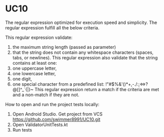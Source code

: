 # UC10

The regular expression optimized for execution speed and simplicity. 
The regular expression fulfill all the below criteria.

This regular expression validate:
1) the maximum string length (passed as parameter)
2) that the string does not contain any whitespace characters (spaces, tabs, or newlines).
This regular expression also validate that the string contains at least one:
3) one uppercase letter, 
4) one lowercase letter, 
5) one digit, 
6) one special character from a predefined list: !"#$%&'()*+,-./:;<=>?@[\]^_`{|}~
This regular expression return a match if the criteria are met and a non-match if they are not.

How to open and run the project tests locally:

1) Open Android Studio. Get project from VCS https://github.com/swimmer8991/UC10.git
2) Open ValidatorUnitTests.kt
3) Run tests
